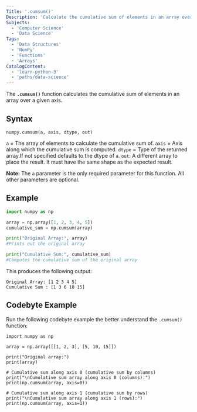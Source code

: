 ```yaml
---
Title: '.cumsum()'
Description: 'Calculate the cumulative sum of elements in an array over a given axis.'
Subjects: 
  - 'Computer Science'
  - 'Data Science'
Tags:
  - 'Data Structures'
  - 'NumPy'
  - 'Functions'
  - 'Arrays'
CatalogContent:
  - 'learn-python-3'
  - 'paths/data-science'
---
```


The **`.cumsum()`** function calculates the cumulative sum of elements in an array over a given axis.

## Syntax

```pseudo
numpy.cumsum(a, axis, dtype, out)
```
`a` = The array of elements to calculate the cumulative sum of.
`axis` = Axis along which the cumulative sum is computed.
`dtype` = Type of the returned array.If not specified defaults to the dtype of `a`.
`out`: A different array to place the result. It must have the same shape as the expected result.

**Note:** The `a` parameter is the only required parameter for this function. All other parameters are optional.

## Example

```py
import numpy as np

array = np.array([1, 2, 3, 4, 5])
cumulative_sum = np.cumsum(array)

print("Original Array:", array)
#Prints out the original array 

print("Cumulative Sum:", cumulative_sum)
#Computes the cumulative sum of the original array
```

This produces the following output:

```shell  
Original Array: [1 2 3 4 5]
Cumulative Sum : [1 3 6 10 15]
```

## Codebyte Example

Run the following codebyte example the better understand the `.cumsum()` function:

```codebyte/py
import numpy as np

array = np.array([[1, 2, 3], [5, 10, 15]])

print("Original array:")
print(array)

# Cumulative sum along axis 0 (cumulative sum by columns)
print("\nCumulative sum array along axis 0 (columns):")
print(np.cumsum(array, axis=0))

# Cumulative sum along axis 1 (cumulative sum by rows)
print("\nCumulative sum array along axis 1 (rows):")
print(np.cumsum(array, axis=1))
```
